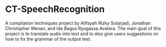 # CT-SpeechRecognition
A compilation techniques project by Alifsyah Rizky Sutarjadi, Jonathan Christopher Wenan, and Ida Bagus Ryogassa Avatara. The main goal of this project is to translate audio into text and to also give users suggestions on how to fix the grammar of the output text. 
